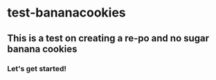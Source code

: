 # test-bananacookies

## This is a test on creating a re-po and no sugar banana cookies

### Let's get started!
